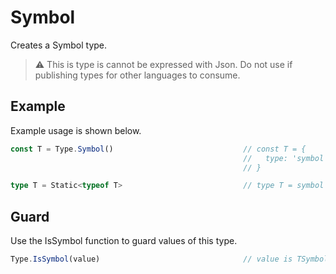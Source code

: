 # Symbol

Creates a Symbol type. 

> ⚠️ This is type is cannot be expressed with Json. Do not use if publishing types for other languages to consume.

## Example

Example usage is shown below.

```typescript
const T = Type.Symbol()                             // const T = {
                                                    //   type: 'symbol'
                                                    // }

type T = Static<typeof T>                           // type T = symbol
```

## Guard

Use the IsSymbol function to guard values of this type.

```typescript
Type.IsSymbol(value)                                // value is TSymbol
```